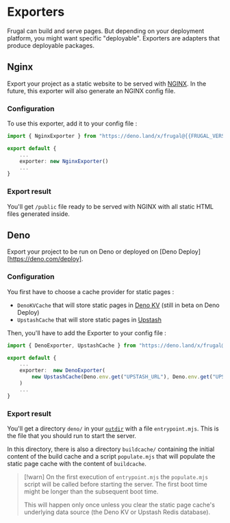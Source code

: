# Exporters

Frugal can build and serve pages. But depending on your deployment platform, you might want specific "deployable". Exporters are adapters that produce deployable packages.

## Nginx

Export your project as a static website to be served with [NGINX](https://nginx.org/). In the future, this exporter will also generate an NGINX config file.

### Configuration

To use this exporter, add it to your config file :

```ts filename=frugal.config.ts
import { NginxExporter } from "https://deno.land/x/frugal@{{FRUGAL_VERSION}}/mod.ts";

export default {
    ...
    exporter: new NginxExporter()
    ...
}
```

### Export result

You'll get `/public` file ready to be served with NGINX with all static HTML files generated inside.

## Deno

Export your project to be run on Deno or deployed on [Deno Deploy][https://deno.com/deploy].

### Configuration

You first have to choose a cache provider for static pages :

- `DenoKVCache` that will store static pages in [Deno KV](https://deno.com/deploy/docs/kv) (still in beta on Deno Deploy)
- `UpstashCache` that will store static pages in [Upstash](https://upstash.com/)

Then, you'll have to add the Exporter to your config file :

```ts filename=frugal.config.ts
import { DenoExporter, UpstashCache } from "https://deno.land/x/frugal@{{FRUGAL_VERSION}}/mod.ts";

export default {
    ...
    exporter:  new DenoExporter(
        new UpstashCache(Deno.env.get("UPSTASH_URL"), Deno.env.get("UPSTASH_TOKEN")),
    )
    ...
}
```

### Export result

You'll get a directory `deno/` in your [`outdir`](/doc@{{FRUGAL_VERSION}}/reference/configuration#heading-outdir) with a file `entrypoint.mjs`. This is the file that you should run to start the server.

In this directory, there is also a directory `buildcache/` containing the initial content of the build cache and a script `populate.mjs` that will populate the static page cache with the content of `buildcache`.

> [!warn]
> On the first execution of `entrypoint.mjs` the `populate.mjs` script will be called before starting the server. The first boot time might be longer than the subsequent boot time.
>
> This will happen only once unless you clear the static page cache's underlying data source (the Deno KV or Upstash Redis database).
